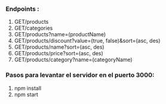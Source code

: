 ### Endpoints :

1. GET/products
2. GET/categories
3. GET/products?name=(productName)
4. GET/products/discount?value=(true, false)&sort=(asc, des)
5. GET/products/name?sort=(asc, des)
6. GET/products/price?sort=(asc, des)
7. GET/products/category?name=(categoryName)


### Pasos para levantar el servidor en el puerto 3000:
1. npm install
2. npm start
